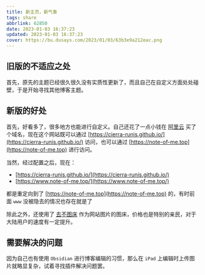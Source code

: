 ```yaml
---
title: 新主页，新气象
tags: share
abbrlink: 62850
date: 2023-01-03 16:37:23
updated: 2023-01-03 16:37:23
cover: https://bu.dusays.com/2023/01/03/63b3e9a212eac.png
---
```


## 旧版的不适应之处

首先，原先的主题已经很久很久没有实质性更新了，而且自己在自定义方面处处碰壁，于是开始寻找其他博客主题。

## 新版的好处

首先，好看多了，很多地方也能进行自定义。自己还花了一点小钱在 [阿里云](https://www.aliyun.com/) 买了个域名，现在这个网站既可以通过 [https://cierra-runis.github.io/](https://cierra-runis.github.io/) 访问，也可以通过 [https://note-of-me.top](https://note-of-me.top) 进行访问。

当然，经过配置之后，现在：
-  [https://cierra-runis.github.io/](https://cierra-runis.github.io/) 
-  [https://www.note-of-me.top/](https://www.note-of-me.top/)

都是重定向到了 [https://note-of-me.top](https://note-of-me.top) 的，有时前面 `www` 没被隐去的情况也存在就是了

除此之外，还使用了 [去不图床](https://7bu.top/) 作为网站图片的图床，价格也是特别的亲民，对于大陆用户的速度有一定提升。

## 需要解决的问题

因为自己也有使用 `Obsidian` 进行博客编辑的习惯，那么在 `iPad` 上编辑时上传图片就略显复杂，试着寻找插件解决问题罢。

